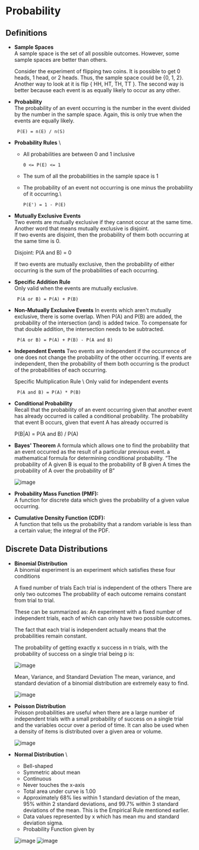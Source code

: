 # Probability

## Definitions

- **Sample Spaces** \
    A sample space is the set of all possible outcomes. However, some sample spaces are better than others.

    Consider the experiment of flipping two coins. It is possible to get 0 heads, 1 head, or 2 heads. Thus, the sample space could be {0, 1, 2}. Another way to look     at it is flip { HH, HT, TH, TT }. The second way is better because each event is as equally likely to occur as any other.

- **Probability** \
  The probability of an event occurring is the number in the event divided by the number in the sample space. Again, this is only true when the events are equally likely. 
  
       P(E) = n(E) / n(S)
       
- **Probability Rules** \
  - All probabilities are between 0 and 1 inclusive

        0 <= P(E) <= 1    
  - The sum of all the probabilities in the sample space is 1
  - The probability of an event not occurring is one minus the probability of it occurring.\
       
        P(E') = 1 - P(E)
     
- **Mutually Exclusive Events** \
  Two events are mutually exclusive if they cannot occur at the same time. Another word that means mutually exclusive is disjoint. \
  If two events are disjoint, then the probability of them both occurring at the same time is 0.

     Disjoint:  P(A and B) = 0
     
   If two events are mutually exclusive, then the probability of either occurring is the sum of the probabilities of each occurring.

- **Specific Addition Rule** \
Only valid when the events are mutually exclusive.

       P(A or B) = P(A) + P(B)
    
- **Non-Mutually Exclusive Events**
In events which aren't mutually exclusive, there is some overlap. When P(A) and P(B) are added, the probability of the intersection (and) is added twice. To compensate for that double addition, the intersection needs to be subtracted.

       P(A or B) = P(A) + P(B) - P(A and B)

- **Independent Events**
  Two events are independent if the occurrence of one does not change the probability of the other occurring.
  If events are independent, then the probability of them both occurring is the product of the probabilities of each occurring.

  Specific Multiplication Rule \ 
  Only valid for independent events

       P(A and B) = P(A) * P(B)
 
- **Conditional Probability** \
Recall that the probability of an event occurring given that another event has already occurred is called a conditional probability.
The probability that event B occurs, given that event A has already occurred is

    P(B|A) = P(A and B) / P(A)
    
- **Bayes' Theorem**
    A formula which allows one to find the probability that an event occurred as the result of a particular previous event.
    a mathematical formula for determining conditional probability. “The probability of A given B is equal to the probability of B given A times the probability of A over the probability of B”  

    ![image](https://user-images.githubusercontent.com/58425689/106353924-12286680-6316-11eb-9d92-fb11fc7dc2e7.png)

- **Probability Mass Function (PMF):** \
A function for discrete data which gives the probability of a given value occurring.

- **Cumulative Density Function (CDF):** \
A function that tells us the probability that a random variable is less than a certain value; the integral of the PDF.

## Discrete Data Distributions

- **Binomial Distribution** \
    A binomial experiment is an experiment which satisfies these four conditions

    A fixed number of trials
    Each trial is independent of the others
    There are only two outcomes
    The probability of each outcome remains constant from trial to trial.

    These can be summarized as: An experiment with a fixed number of independent trials, each of which can only have two possible outcomes.

    The fact that each trial is independent actually means that the probabilities remain constant.

    The probability of getting exactly x success in n trials, with the probability of success on a single trial being p is:

    ![image](https://user-images.githubusercontent.com/58425689/106354060-2751c500-6317-11eb-8629-72ff67ee7ab0.png)

    Mean, Variance, and Standard Deviation
    The mean, variance, and standard deviation of a binomial distribution are extremely easy to find.

    ![image](https://user-images.githubusercontent.com/58425689/106354035-00938e80-6317-11eb-9c05-30a7b87e3fa2.png)

- **Poisson Distribution** \
    Poisson probabilities are useful when there are a large number of independent trials with a small probability of success on a single trial and the variables occur over a period of time. It can also be used when a density of items is distributed over a given area or volume.
    
    ![image](https://user-images.githubusercontent.com/58425689/106354113-81528a80-6317-11eb-8764-9bb821016755.png)

- **Normal Distribution** \
   - Bell-shaped
   - Symmetric about mean
   - Continuous
   - Never touches the x-axis
   - Total area under curve is 1.00
   - Approximately 68% lies within 1 standard deviation of the mean, 95% within 2 standard deviations, and 99.7% within 3 standard deviations of the mean. This is the Empirical Rule mentioned earlier.
   - Data values represented by x which has mean mu and standard deviation sigma.
   - Probability Function given by
   
   ![image](https://user-images.githubusercontent.com/58425689/106354235-4d2b9980-6318-11eb-8cb0-aa0025e900f8.png)
   ![image](https://user-images.githubusercontent.com/58425689/106354248-646a8700-6318-11eb-9d95-7d9303c229a5.png)

